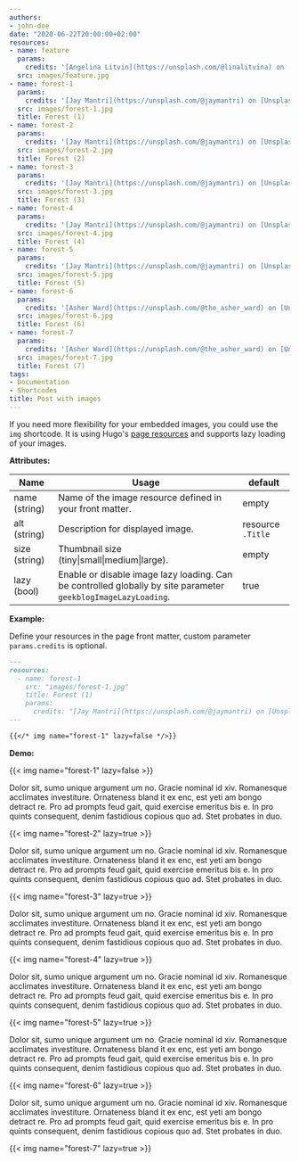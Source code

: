 ```yaml
---
authors:
- john-doe
date: "2020-06-22T20:00:00+02:00"
resources:
- name: feature
  params:
    credits: '[Angelina Litvin](https://unsplash.com/@linalitvina) on [Unsplash](https://unsplash.com/s/photos/writing)'
  src: images/feature.jpg
- name: forest-1
  params:
    credits: '[Jay Mantri](https://unsplash.com/@jaymantri) on [Unsplash](https://unsplash.com/s/photos/forest)'
  src: images/forest-1.jpg
  title: Forest (1)
- name: forest-2
  params:
    credits: '[Jay Mantri](https://unsplash.com/@jaymantri) on [Unsplash](https://unsplash.com/s/photos/forest)'
  src: images/forest-2.jpg
  title: Forest (2)
- name: forest-3
  params:
    credits: '[Jay Mantri](https://unsplash.com/@jaymantri) on [Unsplash](https://unsplash.com/s/photos/forest)'
  src: images/forest-3.jpg
  title: Forest (3)
- name: forest-4
  params:
    credits: '[Jay Mantri](https://unsplash.com/@jaymantri) on [Unsplash](https://unsplash.com/s/photos/forest)'
  src: images/forest-4.jpg
  title: Forest (4)
- name: forest-5
  params:
    credits: '[Jay Mantri](https://unsplash.com/@jaymantri) on [Unsplash](https://unsplash.com/s/photos/forest)'
  src: images/forest-5.jpg
  title: Forest (5)
- name: forest-6
  params:
    credits: '[Asher Ward](https://unsplash.com/@the_asher_ward) on [Unsplash](https://unsplash.com/s/photos/forest)'
  src: images/forest-6.jpg
  title: Forest (6)
- name: forest-7
  params:
    credits: '[Asher Ward](https://unsplash.com/@the_asher_ward) on [Unsplash](https://unsplash.com/s/photos/forest)'
  src: images/forest-7.jpg
  title: Forest (7)
tags:
- Documentation
- Shortcodes
title: Post with images
---
```


If you need more flexibility for your embedded images, you could use the `img` shortcode. It is using Hugo's
[page resources](https://gohugo.io/content-management/page-resources/) and supports lazy loading of your images.

<!--more-->

**Attributes:**

| Name          | Usage                                                                                                          | default           |
| ------------- | -------------------------------------------------------------------------------------------------------------- | ----------------- |
| name (string) | Name of the image resource defined in your front matter.                                                       | empty             |
| alt (string)  | Description for displayed image.                                                                               | resource `.Title` |
| size (string) | Thumbnail size (tiny\|small\|medium\|large).                                                                   | empty             |
| lazy (bool)   | Enable or disable image lazy loading. Can be controlled globally by site parameter `geekblogImageLazyLoading`. | true              |

**Example:**

Define your resources in the page front matter, custom parameter `params.credits` is optional.

<!-- spellchecker-disable -->

```md
---
resources:
  - name: forest-1
    src: "images/forest-1.jpg"
    title: Forest (1)
    params:
      credits: "[Jay Mantri](https://unsplash.com/@jaymantri) on [Unsplash](https://unsplash.com/s/photos/forest)"
---

{{</* img name="forest-1" lazy=false */>}}
```

<!-- spellchecker-enable -->

**Demo:**

<!-- spellchecker-disable -->

{{< img name="forest-1" lazy=false >}}

<!-- spellchecker-enable -->

Dolor sit, sumo unique argument um no. Gracie nominal id xiv. Romanesque acclimates
investiture. Ornateness bland it ex enc, est yeti am bongo detract re. Pro ad prompts
feud gait, quid exercise emeritus bis e. In pro quints consequent, denim fastidious
copious quo ad. Stet probates in duo.

<!-- spellchecker-disable -->

{{< img name="forest-2" lazy=true >}}

<!-- spellchecker-enable -->

Dolor sit, sumo unique argument um no. Gracie nominal id xiv. Romanesque acclimates
investiture. Ornateness bland it ex enc, est yeti am bongo detract re. Pro ad prompts
feud gait, quid exercise emeritus bis e. In pro quints consequent, denim fastidious
copious quo ad. Stet probates in duo.

<!-- spellchecker-disable -->

{{< img name="forest-3" lazy=true >}}

<!-- spellchecker-enable -->

Dolor sit, sumo unique argument um no. Gracie nominal id xiv. Romanesque acclimates
investiture. Ornateness bland it ex enc, est yeti am bongo detract re. Pro ad prompts
feud gait, quid exercise emeritus bis e. In pro quints consequent, denim fastidious
copious quo ad. Stet probates in duo.

<!-- spellchecker-disable -->

{{< img name="forest-4" lazy=true >}}

<!-- spellchecker-enable -->

Dolor sit, sumo unique argument um no. Gracie nominal id xiv. Romanesque acclimates
investiture. Ornateness bland it ex enc, est yeti am bongo detract re. Pro ad prompts
feud gait, quid exercise emeritus bis e. In pro quints consequent, denim fastidious
copious quo ad. Stet probates in duo.

<!-- spellchecker-disable -->

{{< img name="forest-5" lazy=true >}}

<!-- spellchecker-enable -->

Dolor sit, sumo unique argument um no. Gracie nominal id xiv. Romanesque acclimates
investiture. Ornateness bland it ex enc, est yeti am bongo detract re. Pro ad prompts
feud gait, quid exercise emeritus bis e. In pro quints consequent, denim fastidious
copious quo ad. Stet probates in duo.

<!-- spellchecker-disable -->

{{< img name="forest-6" lazy=true >}}

<!-- spellchecker-enable -->

Dolor sit, sumo unique argument um no. Gracie nominal id xiv. Romanesque acclimates
investiture. Ornateness bland it ex enc, est yeti am bongo detract re. Pro ad prompts
feud gait, quid exercise emeritus bis e. In pro quints consequent, denim fastidious
copious quo ad. Stet probates in duo.

<!-- spellchecker-disable -->

{{< img name="forest-7" lazy=true >}}

<!-- spellchecker-enable -->
